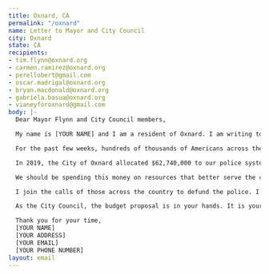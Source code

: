 ```yaml
---
title: Oxnard, CA
permalink: "/oxnard"
name: Letter to Mayor and City Council
city: Oxnard
state: CA
recipients:
- tim.flynn@oxnard.org
- carmen.ramirez@oxnard.org
- perellobert@gmail.com
- oscar.madrigal@oxnard.org
- bryan.macdonald@oxnard.org
- gabriela.basua@oxnard.org
- vianeyforoxnard@gmail.com
body: |-
  Dear Mayor Flynn and City Council members,

  My name is [YOUR NAME] and I am a resident of Oxnard. I am writing to demand that the Oxnard City Council adopt a budget prioritizing community well-being and redirecting funds away from the Oxnard Police Department.

  For the past few weeks, hundreds of thousands of Americans across the country have taken to the streets to protest for change. They want to finally put an end to racism in this country, and win justice for those (especially Black Americans) who have been treated unfairly by law enforcement. Furthermore, they want their cities to dramatically reduce the role police play in our society.

  In 2019, the City of Oxnard allocated $62,740,000 to our police system, an inordinate 44% of our total general fund budget. This is a 17% ($10,240,000) increase from OPD’s 2016 budget. In the same time period, budget allocation towards community development, economic development, cultural and community services, and housing decreased from 14.7% to 14.15% of the city’s general fund budget—which is more than 3x less than the OPD budget. This budget prioritization punishes Oxnard’s most vulnerable communities while virtually leaving alone a department that eats up almost half of our general fund.

  We should be spending this money on resources that better serve the community, like affordable housing, mental health resources, and the library system just to name a few. Amidst a pandemic in which everyone has been affected monetarily, the police system should be the first to be defunded. There are other far more important initiatives that need our money.

  I join the calls of those across the country to defund the police. I demand a budget that adequately and effectively meets the needs of at-risk Oxnard residents during this trying and uncertain time, when livelihoods are on the line. I call on you to slash the Oxnard PD budget and instead meaningfully reallocate funds towards social programs and resources that support housing, jobs, education, health care, child care, and other critical community needs. We demand a budget that prioritizes community wellbeing, not police.

  As the City Council, the budget proposal is in your hands. It is your duty to listen to and base your actions on the voices of your constituents. I am urging you to revise the budget for the 2020-2021 fiscal year, and to fund people, not police. Public opinion is with me.

  Thank you for your time,
  [YOUR NAME]
  [YOUR ADDRESS]
  [YOUR EMAIL]
  [YOUR PHONE NUMBER]
layout: email
---
```


